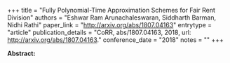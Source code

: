 +++
title = "Fully Polynomial-Time Approximation Schemes for Fair Rent Division"
authors = "Eshwar Ram Arunachaleswaran, Siddharth Barman, Nidhi Rathi"
paper_link = "http://arxiv.org/abs/1807.04163"
entrytype = "article"
publication_details = "CoRR, abs/1807.04163, 2018, url: <a href='http://arxiv.org/abs/1807.04163' target='_blank'>http://arxiv.org/abs/1807.04163</a>."
conference_date = "2018"
notes = ""
+++

<b>Abstract:</b>
